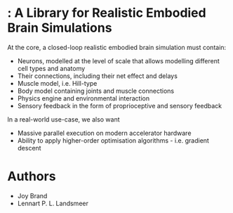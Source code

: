 # <NAME>: A Library for Realistic Embodied Brain Simulations

At the core, a closed-loop realistic embodied brain simulation must contain:

 -  Neurons, modelled at the level of scale that allows modelling different cell types and anatomy
 -  Their connections, including their net effect and delays
 -  Muscle model, i.e. Hill-type
 -  Body model containing joints and muscle connections
 -  Physics engine and environmental interaction
 -  Sensory feedback in the form of proprioceptive and sensory feedback


In a real-world use-case, we also want

 - Massive parallel execution on modern accelerator hardware
 - Ability to apply higher-order optimisation algorithms - i.e. gradient descent

 # Authors

  - Joy Brand
  - Lennart P. L. Landsmeer


